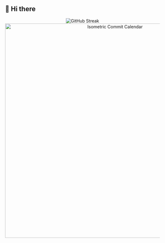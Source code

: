 ## 👋 Hi there

<div align="center">

<!-- GitHub Streak -->
<img src="https://streak-stats.demolab.com?user=Festralus&theme=vue-dark&border_radius=5" alt="GitHub Streak"/>

<!-- Commit Calendar -->
<img src="./metrics.plugin.isocalendar.svg" alt="Isometric Commit Calendar" width="700"/>

</div>
